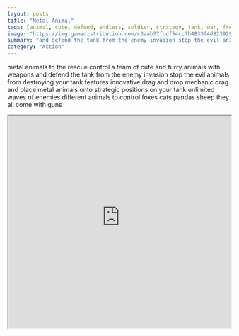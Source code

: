 ```yaml
---
layout: posts
title: "Metal Animal"
tags: [animal, cute, defend, endless, soldier, strategy, tank, war, free, online, games, oyna, game, free, games, play, play, games]
image: "https://img.gamedistribution.com/c3aab37fcdf54cc7b4833f4d82392978-512x340.jpeg"
summary: "and defend the tank from the enemy invasion stop the evil animals from destroying your tank  free online games oyna game free games play play games"
category: "Action"
---
```


metal animals to the rescue control a team of cute and furry animals with weapons and defend the tank from the enemy invasion stop the evil animals from destroying your tank features innovative drag and drop mechanic drag and place metal animals onto strategic positions on your tank unlimited waves of enemies different animals to control foxes cats pandas sheep they all come with guns

<iframe width="100%" height="480px;" src="https://html5.gamedistribution.com/c3aab37fcdf54cc7b4833f4d82392978/"></iframe>